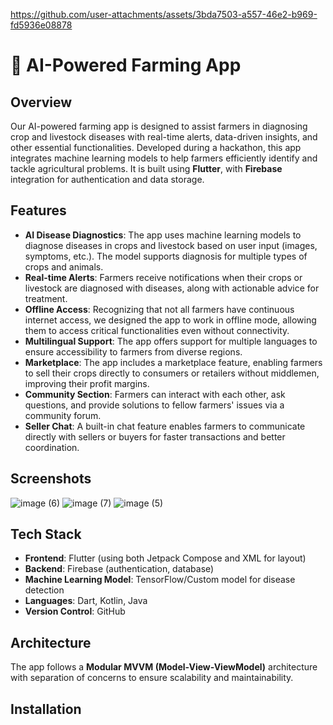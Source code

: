 

https://github.com/user-attachments/assets/3bda7503-a557-46e2-b969-fd5936e08878

# 🌱 AI-Powered Farming App

## Overview
Our AI-powered farming app is designed to assist farmers in diagnosing crop and livestock diseases with real-time alerts, data-driven insights, and other essential functionalities. Developed during a hackathon, this app integrates machine learning models to help farmers efficiently identify and tackle agricultural problems. It is built using **Flutter**, with **Firebase** integration for authentication and data storage.

## Features
- **AI Disease Diagnostics**: The app uses machine learning models to diagnose diseases in crops and livestock based on user input (images, symptoms, etc.). The model supports diagnosis for multiple types of crops and animals.
- **Real-time Alerts**: Farmers receive notifications when their crops or livestock are diagnosed with diseases, along with actionable advice for treatment.
- **Offline Access**: Recognizing that not all farmers have continuous internet access, we designed the app to work in offline mode, allowing them to access critical functionalities even without connectivity.
- **Multilingual Support**: The app offers support for multiple languages to ensure accessibility to farmers from diverse regions.
- **Marketplace**: The app includes a marketplace feature, enabling farmers to sell their crops directly to consumers or retailers without middlemen, improving their profit margins.
- **Community Section**: Farmers can interact with each other, ask questions, and provide solutions to fellow farmers' issues via a community forum.
- **Seller Chat**: A built-in chat feature enables farmers to communicate directly with sellers or buyers for faster transactions and better coordination.

## Screenshots
![image (6)](https://github.com/user-attachments/assets/4b1d7d0f-ea79-4513-b038-dc4cf373d765)
![image (7)](https://github.com/user-attachments/assets/9dcede8f-e898-4a1a-8e6f-b573f96da728)
![image (5)](https://github.com/user-attachments/assets/5c3fac2e-5e14-4e75-88f3-f9fda8d38e71)




## Tech Stack
- **Frontend**: Flutter (using both Jetpack Compose and XML for layout)
- **Backend**: Firebase (authentication, database)
- **Machine Learning Model**: TensorFlow/Custom model for disease detection
- **Languages**: Dart, Kotlin, Java
- **Version Control**: GitHub

## Architecture
The app follows a **Modular MVVM (Model-View-ViewModel)** architecture with separation of concerns to ensure scalability and maintainability.

## Installation


   
